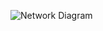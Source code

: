 ![Network Diagram](https://private-user-images.githubusercontent.com/181410061/395342236-7df124a7-ab01-4e39-992c-4587ac9a794d.png?jwt=eyJhbGciOiJIUzI1NiIsInR5cCI6IkpXVCJ9.eyJpc3MiOiJnaXRodWIuY29tIiwiYXVkIjoicmF3LmdpdGh1YnVzZXJjb250ZW50LmNvbSIsImtleSI6ImtleTUiLCJleHAiOjE3MzQwNDEyNTcsIm5iZiI6MTczNDA0MDk1NywicGF0aCI6Ii8xODE0MTAwNjEvMzk1MzQyMjM2LTdkZjEyNGE3LWFiMDEtNGUzOS05OTJjLTQ1ODdhYzlhNzk0ZC5wbmc_WC1BbXotQWxnb3JpdGhtPUFXUzQtSE1BQy1TSEEyNTYmWC1BbXotQ3JlZGVudGlhbD1BS0lBVkNPRFlMU0E1M1BRSzRaQSUyRjIwMjQxMjEyJTJGdXMtZWFzdC0xJTJGczMlMkZhd3M0X3JlcXVlc3QmWC1BbXotRGF0ZT0yMDI0MTIxMlQyMjAyMzdaJlgtQW16LUV4cGlyZXM9MzAwJlgtQW16LVNpZ25hdHVyZT0wZmVmNmM3MDk5YzAxODdiNjI2Y2I3ZWU1YzcyMWYyMDMzYWNkZGFiNmIwZjdhYTdkYWE1NDBmZmUzZjRiYzhlJlgtQW16LVNpZ25lZEhlYWRlcnM9aG9zdCJ9.60LM9K4yROZyBmri44V6852SC28zci5u32z3b_DAi04)